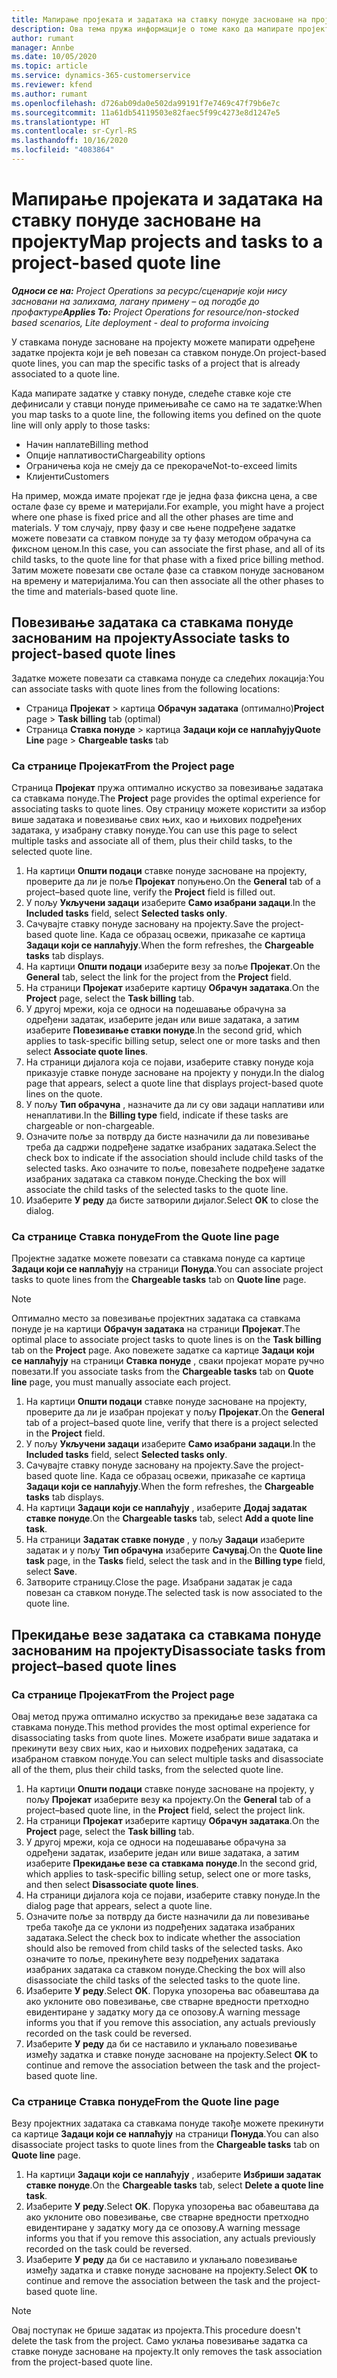 ```yaml
---
title: Мапирање пројеката и задатака на ставку понуде засноване на пројекту
description: Ова тема пружа информације о томе како да мапирате пројекте и задатке у предмет задатка заснованог на пројекту.
author: rumant
manager: Annbe
ms.date: 10/05/2020
ms.topic: article
ms.service: dynamics-365-customerservice
ms.reviewer: kfend
ms.author: rumant
ms.openlocfilehash: d726ab09da0e502da99191f7e7469c47f79b6e7c
ms.sourcegitcommit: 11a61db54119503e82faec5f99c4273e8d1247e5
ms.translationtype: HT
ms.contentlocale: sr-Cyrl-RS
ms.lasthandoff: 10/16/2020
ms.locfileid: "4083864"
---
```

# <a name="map-projects-and-tasks-to-a-project-based-quote-line"></a><span data-ttu-id="ec0db-103">Мапирање пројеката и задатака на ставку понуде засноване на пројекту</span><span class="sxs-lookup"><span data-stu-id="ec0db-103">Map projects and tasks to a project-based quote line</span></span>

<span data-ttu-id="ec0db-104">_**Односи се на:** Project Operations за ресурс/сценарије који нису засновани на залихама, лагану примену – од погодбе до профактуре_</span><span class="sxs-lookup"><span data-stu-id="ec0db-104">_**Applies To:** Project Operations for resource/non-stocked based scenarios, Lite deployment - deal to proforma invoicing_</span></span>

<span data-ttu-id="ec0db-105">У ставкама понуде засноване на пројекту можете мапирати одређене задатке пројекта који је већ повезан са ставком понуде.</span><span class="sxs-lookup"><span data-stu-id="ec0db-105">On project-based quote lines, you can map the specific tasks of a project that is already associated to a quote line.</span></span>

<span data-ttu-id="ec0db-106">Када мапирате задатке у ставку понуде, следеће ставке које сте дефинисали у ставци понуде примењиваће се само на те задатке:</span><span class="sxs-lookup"><span data-stu-id="ec0db-106">When you map tasks to a quote line, the following items you defined on the quote line will only apply to those tasks:</span></span>

- <span data-ttu-id="ec0db-107">Начин наплате</span><span class="sxs-lookup"><span data-stu-id="ec0db-107">Billing method</span></span>
- <span data-ttu-id="ec0db-108">Опције наплативости</span><span class="sxs-lookup"><span data-stu-id="ec0db-108">Chargeability options</span></span>
- <span data-ttu-id="ec0db-109">Ограничења која не смеју да се прекораче</span><span class="sxs-lookup"><span data-stu-id="ec0db-109">Not-to-exceed limits</span></span>
- <span data-ttu-id="ec0db-110">Клијенти</span><span class="sxs-lookup"><span data-stu-id="ec0db-110">Customers</span></span>

<span data-ttu-id="ec0db-111">На пример, можда имате пројекат где је једна фаза фиксна цена, а све остале фазе су време и материјали.</span><span class="sxs-lookup"><span data-stu-id="ec0db-111">For example, you might have a project where one phase is fixed price and all the other phases are time and materials.</span></span> <span data-ttu-id="ec0db-112">У том случају, прву фазу и све њене подређене задатке можете повезати са ставком понуде за ту фазу методом обрачуна са фиксном ценом.</span><span class="sxs-lookup"><span data-stu-id="ec0db-112">In this case, you can associate the first phase, and all of its child tasks, to the quote line for that phase with a fixed price billing method.</span></span> <span data-ttu-id="ec0db-113">Затим можете повезати све остале фазе са ставком понуде заснованом на времену и материјалима.</span><span class="sxs-lookup"><span data-stu-id="ec0db-113">You can then associate all the other phases to the time and materials-based quote line.</span></span>

## <a name="associate-tasks-to-project-based-quote-lines"></a><span data-ttu-id="ec0db-114">Повезивање задатака са ставкама понуде заснованим на пројекту</span><span class="sxs-lookup"><span data-stu-id="ec0db-114">Associate tasks to project-based quote lines</span></span>

<span data-ttu-id="ec0db-115">Задатке можете повезати са ставкама понуде са следећих локација:</span><span class="sxs-lookup"><span data-stu-id="ec0db-115">You can associate tasks with quote lines from the following locations:</span></span>

- <span data-ttu-id="ec0db-116">Страница **Пројекат** > картица **Обрачун задатака** (оптимално)</span><span class="sxs-lookup"><span data-stu-id="ec0db-116">**Project** page > **Task billing** tab (optimal)</span></span>
- <span data-ttu-id="ec0db-117">Страница **Ставка понуде** > картица **Задаци који се наплаћују**</span><span class="sxs-lookup"><span data-stu-id="ec0db-117">**Quote Line** page > **Chargeable tasks** tab</span></span> 

### <a name="from-the-project-page"></a><span data-ttu-id="ec0db-118">Са странице Пројекат</span><span class="sxs-lookup"><span data-stu-id="ec0db-118">From the Project page</span></span>

<span data-ttu-id="ec0db-119">Страница **Пројекат** пружа оптимално искуство за повезивање задатака са ставкама понуде.</span><span class="sxs-lookup"><span data-stu-id="ec0db-119">The **Project** page provides the optimal experience for associating tasks to quote lines.</span></span> <span data-ttu-id="ec0db-120">Ову страницу можете користити за избор више задатака и повезивање свих њих, као и њихових подређених задатака, у изабрану ставку понуде.</span><span class="sxs-lookup"><span data-stu-id="ec0db-120">You can use this page to select multiple tasks and associate all of them, plus their child tasks, to the selected quote line.</span></span>

1. <span data-ttu-id="ec0db-121">На картици **Општи подаци** ставке понуде засноване на пројекту, проверите да ли је поље **Пројекат** попуњено.</span><span class="sxs-lookup"><span data-stu-id="ec0db-121">On the **General** tab of a project–based quote line, verify the **Project** field is filled out.</span></span>
2. <span data-ttu-id="ec0db-122">У пољу **Укључени задаци** изаберите **Само изабрани задаци**.</span><span class="sxs-lookup"><span data-stu-id="ec0db-122">In the **Included tasks** field, select **Selected tasks only**.</span></span>
3. <span data-ttu-id="ec0db-123">Сачувајте ставку понуде засновану на пројекту.</span><span class="sxs-lookup"><span data-stu-id="ec0db-123">Save the project-based quote line.</span></span> <span data-ttu-id="ec0db-124">Када се образац освежи, приказаће се картица **Задаци који се наплаћују**.</span><span class="sxs-lookup"><span data-stu-id="ec0db-124">When the form refreshes, the **Chargeable tasks** tab displays.</span></span>
4. <span data-ttu-id="ec0db-125">На картици **Општи подаци** изаберите везу за поље **Пројекат**.</span><span class="sxs-lookup"><span data-stu-id="ec0db-125">On the **General** tab, select the link for the project from the **Project** field.</span></span>
5. <span data-ttu-id="ec0db-126">На страници **Пројекат** изаберите картицу **Обрачун задатака**.</span><span class="sxs-lookup"><span data-stu-id="ec0db-126">On the **Project** page, select the **Task billing** tab.</span></span>
6. <span data-ttu-id="ec0db-127">У другој мрежи, која се односи на подешавање обрачуна за одређени задатак, изаберите један или више задатака, а затим изаберите **Повезивање ставки понуде**.</span><span class="sxs-lookup"><span data-stu-id="ec0db-127">In the second grid, which applies to task-specific billing setup, select one or more tasks and then select **Associate quote lines**.</span></span>
7. <span data-ttu-id="ec0db-128">На страници дијалога која се појави, изаберите ставку понуде која приказује ставке понуде засноване на пројекту у понуди.</span><span class="sxs-lookup"><span data-stu-id="ec0db-128">In the dialog page that appears, select a quote line that displays project-based quote lines on the quote.</span></span>
8. <span data-ttu-id="ec0db-129">У пољу **Тип обрачуна** , назначите да ли су ови задаци наплативи или ненаплативи.</span><span class="sxs-lookup"><span data-stu-id="ec0db-129">In the **Billing type** field, indicate if these tasks are chargeable or non-chargeable.</span></span>
9. <span data-ttu-id="ec0db-130">Означите поље за потврду да бисте назначили да ли повезивање треба да садржи подређене задатке изабраних задатака.</span><span class="sxs-lookup"><span data-stu-id="ec0db-130">Select the check box to indicate if the association should include child tasks of the selected tasks.</span></span> <span data-ttu-id="ec0db-131">Ако означите то поље, повезаћете подређене задатке изабраних задатака са ставком понуде.</span><span class="sxs-lookup"><span data-stu-id="ec0db-131">Checking the box will associate the child tasks of the selected tasks to the quote line.</span></span>
10. <span data-ttu-id="ec0db-132">Изаберите **У реду** да бисте затворили дијалог.</span><span class="sxs-lookup"><span data-stu-id="ec0db-132">Select **OK** to close the dialog.</span></span>

### <a name="from-the-quote-line-page"></a><span data-ttu-id="ec0db-133">Са странице Ставка понуде</span><span class="sxs-lookup"><span data-stu-id="ec0db-133">From the Quote line page</span></span>

<span data-ttu-id="ec0db-134">Пројектне задатке можете повезати са ставкама понуде са картице **Задаци који се наплаћују** на страници **Понуда**.</span><span class="sxs-lookup"><span data-stu-id="ec0db-134">You can associate project tasks to quote lines from the **Chargeable tasks** tab on **Quote line** page.</span></span>

>[!NOTE]
><span data-ttu-id="ec0db-135">Оптимално место за повезивање пројектних задатака са ставкама понуде је на картици **Обрачун задатака** на страници **Пројекат**.</span><span class="sxs-lookup"><span data-stu-id="ec0db-135">The optimal place to associate project tasks to quote lines is on the **Task billing** tab on the **Project** page.</span></span> <span data-ttu-id="ec0db-136">Ако повежете задатке са картице **Задаци који се наплаћују** на страници **Ставка понуде** , сваки пројекат морате ручно повезати.</span><span class="sxs-lookup"><span data-stu-id="ec0db-136">If you associate tasks from the **Chargeable tasks** tab on **Quote line** page, you must manually associate each project.</span></span>

1. <span data-ttu-id="ec0db-137">На картици **Општи подаци** ставке понуде засноване на пројекту, проверите да ли је изабран пројекат у пољу **Пројекат**.</span><span class="sxs-lookup"><span data-stu-id="ec0db-137">On the **General** tab of a project–based quote line, verify that there is a project selected in the **Project** field.</span></span>
2. <span data-ttu-id="ec0db-138">У пољу **Укључени задаци** изаберите **Само изабрани задаци**.</span><span class="sxs-lookup"><span data-stu-id="ec0db-138">In the **Included tasks** field, select **Selected tasks only**.</span></span>
3. <span data-ttu-id="ec0db-139">Сачувајте ставку понуде засновану на пројекту.</span><span class="sxs-lookup"><span data-stu-id="ec0db-139">Save the project-based quote line.</span></span> <span data-ttu-id="ec0db-140">Када се образац освежи, приказаће се картица **Задаци који се наплаћују**.</span><span class="sxs-lookup"><span data-stu-id="ec0db-140">When the form refreshes, the **Chargeable tasks** tab displays.</span></span>
4. <span data-ttu-id="ec0db-141">На картици **Задаци који се наплаћују** , изаберите **Додај задатак ставке понуде**.</span><span class="sxs-lookup"><span data-stu-id="ec0db-141">On the **Chargeable tasks** tab, select **Add a quote line task**.</span></span>
5. <span data-ttu-id="ec0db-142">На страници **Задатак ставке понуде** , у пољу **Задаци** изаберите задатак и у пољу **Тип обрачуна** изаберите **Сачувај**.</span><span class="sxs-lookup"><span data-stu-id="ec0db-142">On the **Quote line task** page, in the **Tasks** field, select the task and in the **Billing type** field, select **Save**.</span></span> 
6. <span data-ttu-id="ec0db-143">Затворите страницу.</span><span class="sxs-lookup"><span data-stu-id="ec0db-143">Close the page.</span></span> <span data-ttu-id="ec0db-144">Изабрани задатак је сада повезан са ставком понуде.</span><span class="sxs-lookup"><span data-stu-id="ec0db-144">The selected task is now associated to the quote line.</span></span>

## <a name="disassociate-tasks-from-projectbased-quote-lines"></a><span data-ttu-id="ec0db-145">Прекидање везе задатака са ставкама понуде заснованим на пројекту</span><span class="sxs-lookup"><span data-stu-id="ec0db-145">Disassociate tasks from project–based quote lines</span></span>

### <a name="from-the-project-page"></a><span data-ttu-id="ec0db-146">Са странице Пројекат</span><span class="sxs-lookup"><span data-stu-id="ec0db-146">From the Project page</span></span>

<span data-ttu-id="ec0db-147">Овај метод пружа оптимално искуство за прекидање везе задатака са ставкама понуде.</span><span class="sxs-lookup"><span data-stu-id="ec0db-147">This method provides the most optimal experience for disassociating tasks from quote lines.</span></span> <span data-ttu-id="ec0db-148">Можете изабрати више задатака и прекинути везу свих њих, као и њихових подређених задатака, са изабраном ставком понуде.</span><span class="sxs-lookup"><span data-stu-id="ec0db-148">You can select multiple tasks and disassociate all of the them, plus their child tasks, from the selected quote line.</span></span>

1. <span data-ttu-id="ec0db-149">На картици **Општи подаци** ставке понуде засноване на пројекту, у пољу **Пројекат** изаберите везу ка пројекту.</span><span class="sxs-lookup"><span data-stu-id="ec0db-149">On the **General** tab of a project–based quote line, in the **Project** field, select the project link.</span></span>
2. <span data-ttu-id="ec0db-150">На страници **Пројекат** изаберите картицу **Обрачун задатака**.</span><span class="sxs-lookup"><span data-stu-id="ec0db-150">On the **Project** page, select the **Task billing** tab.</span></span>
3. <span data-ttu-id="ec0db-151">У другој мрежи, која се односи на подешавање обрачуна за одређени задатак, изаберите један или више задатака, а затим изаберите **Прекидање везе са ставкама понуде**.</span><span class="sxs-lookup"><span data-stu-id="ec0db-151">In the second grid, which applies to task-specific billing setup, select one or more tasks, and then select **Disassociate quote lines**.</span></span>
4. <span data-ttu-id="ec0db-152">На страници дијалога која се појави, изаберите ставку понуде.</span><span class="sxs-lookup"><span data-stu-id="ec0db-152">In the dialog page that appears, select a quote line.</span></span>
5. <span data-ttu-id="ec0db-153">Означите поље за потврду да бисте назначили да ли повезивање треба такође да се уклони из подређених задатака изабраних задатака.</span><span class="sxs-lookup"><span data-stu-id="ec0db-153">Select the check box to indicate whether the association should also be removed from child tasks of the selected tasks.</span></span> <span data-ttu-id="ec0db-154">Ако означите то поље, прекинућете везу подређених задатака изабраних задатака са ставком понуде.</span><span class="sxs-lookup"><span data-stu-id="ec0db-154">Checking the box will also disassociate the child tasks of the selected tasks to the quote line.</span></span>
6. <span data-ttu-id="ec0db-155">Изаберите **У реду**.</span><span class="sxs-lookup"><span data-stu-id="ec0db-155">Select **OK**.</span></span> <span data-ttu-id="ec0db-156">Порука упозорења вас обавештава да ако уклоните ово повезивање, све стварне вредности претходно евидентиране у задатку могу да се опозову.</span><span class="sxs-lookup"><span data-stu-id="ec0db-156">A warning message informs you that if you remove this association, any actuals previously recorded on the task could be reversed.</span></span> 
7. <span data-ttu-id="ec0db-157">Изаберите **У реду** да би се наставило и уклањало повезивање између задатка и ставке понуде засноване на пројекту.</span><span class="sxs-lookup"><span data-stu-id="ec0db-157">Select **OK** to continue and remove the association between the task and the project-based quote line.</span></span>

### <a name="from-the-quote-line-page"></a><span data-ttu-id="ec0db-158">Са странице Ставка понуде</span><span class="sxs-lookup"><span data-stu-id="ec0db-158">From the Quote line page</span></span>

<span data-ttu-id="ec0db-159">Везу пројектних задатака са ставкама понуде такође можете прекинути са картице **Задаци који се наплаћују** на страници **Понуда**.</span><span class="sxs-lookup"><span data-stu-id="ec0db-159">You can also disassociate project tasks to quote lines from the **Chargeable tasks** tab on **Quote line** page.</span></span>

1. <span data-ttu-id="ec0db-160">На картици **Задаци који се наплаћују** , изаберите **Избриши задатак ставке понуде**.</span><span class="sxs-lookup"><span data-stu-id="ec0db-160">On the **Chargeable tasks** tab, select **Delete a quote line task**.</span></span>
2. <span data-ttu-id="ec0db-161">Изаберите **У реду**.</span><span class="sxs-lookup"><span data-stu-id="ec0db-161">Select **OK**.</span></span> <span data-ttu-id="ec0db-162">Порука упозорења вас обавештава да ако уклоните ово повезивање, све стварне вредности претходно евидентиране у задатку могу да се опозову.</span><span class="sxs-lookup"><span data-stu-id="ec0db-162">A warning message informs you that if you remove this association, any actuals previously recorded on the task could be reversed.</span></span> 
3. <span data-ttu-id="ec0db-163">Изаберите **У реду** да би се наставило и уклањало повезивање између задатка и ставке понуде засноване на пројекту.</span><span class="sxs-lookup"><span data-stu-id="ec0db-163">Select **OK** to continue and remove the association between the task and the project-based quote line.</span></span>

>[!NOTE]
> <span data-ttu-id="ec0db-164">Овај поступак не брише задатак из пројекта.</span><span class="sxs-lookup"><span data-stu-id="ec0db-164">This procedure doesn't delete the task from the project.</span></span> <span data-ttu-id="ec0db-165">Само уклања повезивање задатка са ставке понуде засноване на пројекту.</span><span class="sxs-lookup"><span data-stu-id="ec0db-165">It only removes the task association from the project-based quote line.</span></span>

